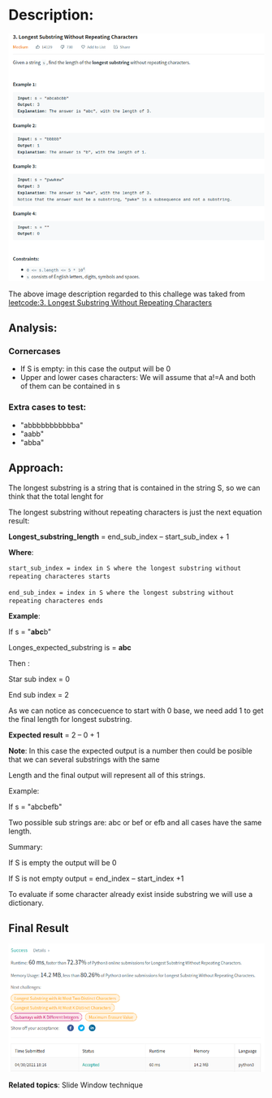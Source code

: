 # Description:

![challenge image from: leetcode.com](challenge.png)

The above image description regarded to this challege was taked from
[leetcode:3. Longest Substring Without Repeating Characters](https://leetcode.com/problems/longest-substring-without-repeating-characters/)

## Analysis:

### Cornercases

- If S is empty: in this case the output will be 0
- Upper and lower cases characters: We will assume that a!=A and both of them can be contained in s

### Extra cases to test:

- "abbbbbbbbbbba"
- "aabb"
- "abba"

## Approach:

The longest substring is a string that is contained in the string S, so we can think that the total lenght for

The longest substring without repeating characters is just the next equation result:

**Longest_substring_length** = end_sub_index – start_sub_index + 1

**Where**:

    start_sub_index = index in S where the longest substring without repeating characteres starts

    end_sub_index = index in S where the longest substring without repeating characteres ends

**Example**:

If s = "**abc**b"

Longes_expected_substring is = **abc**

Then :

Star sub index = 0

End sub index = 2

As we can notice as concecuence to start with 0 base, we need add 1 to get the final length for longest substring.

**Expected result** = 2 – 0 + 1

**Note**: In this case the expected output is a number then could be posible that we can several substrings with the same

Length and the final output will represent all of this strings.

Example:

If s = "abcbefb"

Two possible sub strings are: abc or bef or efb and all cases have the same length.

Summary:

If S is empty the output will be 0

If S is not empty output = end_index – start_index +1

To evaluate if some character already exist inside substring we will use a dictionary.

## Final Result

![final result: leetcode.com](summary_image.png)

**Related topics**: Slide Window technique
